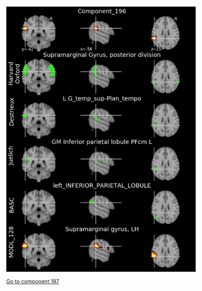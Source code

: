 


![196](preliminary/196.jpg "Component 196")

[Go to component 197](https://parietal-inria.github.io/MODL_atlas/512/197 "Component 197")